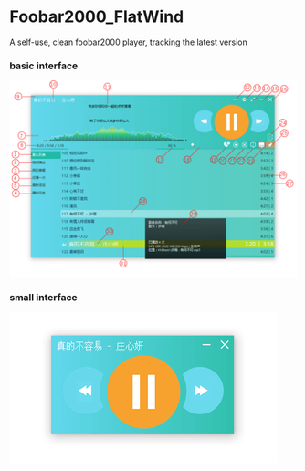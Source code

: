 # Foobar2000_FlatWind

A self-use, clean foobar2000 player, tracking the latest version

### basic interface

![preview](./preview.png)

### small interface

![preview](./preview2.png)
